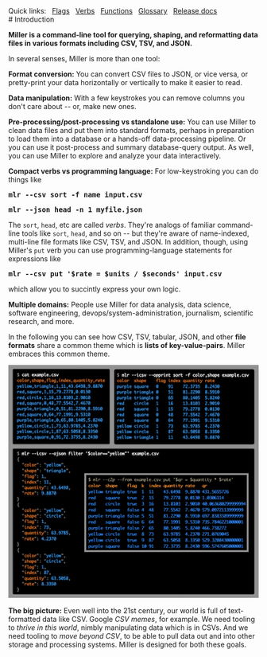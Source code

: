<!---  PLEASE DO NOT EDIT DIRECTLY. EDIT THE .md.in FILE PLEASE. --->
<div>
<span class="quicklinks">
Quick links:
&nbsp;
<a class="quicklink" href="./reference-main-flag-list/index.html">Flags</a>
&nbsp;
<a class="quicklink" href="./reference-verbs/index.html">Verbs</a>
&nbsp;
<a class="quicklink" href="./reference-dsl-builtin-functions/index.html">Functions</a>
&nbsp;
<a class="quicklink" href="./glossary/index.html">Glossary</a>
&nbsp;
<a class="quicklink" href="./release-docs/index.html">Release docs</a>
</span>
</div>
# Introduction

**Miller is a command-line tool for querying, shaping, and reformatting data files in various formats including CSV, TSV, and JSON.**

In several senses, Miller is more than one tool:

**Format conversion:** You can convert CSV files to JSON, or vice versa, or
pretty-print your data horizontally or vertically to make it easier to read.

**Data manipulation:** With a few keystrokes you can remove columns you don't care about -- or, make new ones.

**Pre-processing/post-processing vs standalone use:** You can use Miller to clean data files and put them into standard formats, perhaps in preparation to load them into a database or a hands-off data-processing pipeline. Or you can use it post-process and summary database-query output. As well, you can use Miller to explore and analyze your data interactively.

**Compact verbs vs programming language:** For low-keystroking you can do things like

<pre class="pre-highlight-non-pair">
<b>mlr --csv sort -f name input.csv</b>
</pre>

<pre class="pre-highlight-non-pair">
<b>mlr --json head -n 1 myfile.json</b>
</pre>

The `sort`, `head`, etc are called *verbs*. They're analogs of familiar command-line tools like `sort`, `head`, and so on -- but they're aware of name-indexed, multi-line file formats like CSV, TSV, and JSON. In addition, though, using Miller's `put` verb you can use programming-language statements for expressions like

<pre class="pre-highlight-non-pair">
<b>mlr --csv put '$rate = $units / $seconds' input.csv</b>
</pre>

which allow you to succintly express your own logic.

**Multiple domains:** People use Miller for data analysis, data science, software engineering, devops/system-administration, journalism, scientific research, and more.

In the following you can see how CSV, TSV, tabular, JSON, and other **file formats** share a common theme which is **lists of key-value-pairs**. Miller embraces this common theme.

![coverart/cover-combined.png](coverart/cover-combined.png)

**The big picture:** Even well into the 21st century, our world is full of text-formatted data like CSV. Google _CSV memes_, for example. We need tooling to _thrive in this world_, nimbly manipulating data which is in CSVs. And we need tooling to _move beyond CSV_, to be able to pull data out and into other storage and processing systems. Miller is designed for both these goals.
